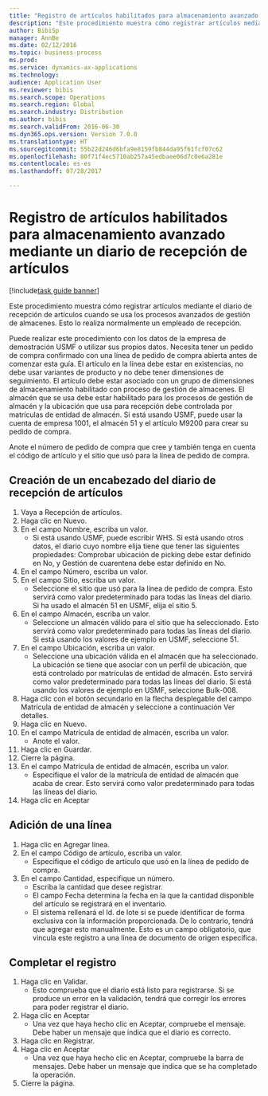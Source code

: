 ```yaml
--- 
title: "Registro de artículos habilitados para almacenamiento avanzado mediante un diario de recepción de artículos"
description: "Este procedimiento muestra cómo registrar artículos mediante el diario de recepción de artículos cuando se usa los procesos avanzados de gestión de almacenes."
author: BibiSp
manager: AnnBe
ms.date: 02/12/2016
ms.topic: business-process
ms.prod: 
ms.service: dynamics-ax-applications
ms.technology: 
audience: Application User
ms.reviewer: bibis
ms.search.scope: Operations
ms.search.region: Global
ms.search.industry: Distribution
ms.author: bibis
ms.search.validFrom: 2016-06-30
ms.dyn365.ops.version: Version 7.0.0
ms.translationtype: HT
ms.sourcegitcommit: 55b22d246d6bfa9e8159fb844da95f61fcf07c62
ms.openlocfilehash: 80f71f4ec5710ab257a45edbaee06d7c0e6a281e
ms.contentlocale: es-es
ms.lasthandoff: 07/28/2017

---
```

# <a name="register-items-for-an-advanced-warehousing-enabled-item-using-an-item-arrival-journal"></a>Registro de artículos habilitados para almacenamiento avanzado mediante un diario de recepción de artículos

[!include[task guide banner](../../includes/task-guide-banner.md)]

Este procedimiento muestra cómo registrar artículos mediante el diario de recepción de artículos cuando se usa los procesos avanzados de gestión de almacenes. Esto lo realiza normalmente un empleado de recepción. 

Puede realizar este procedimiento con los datos de la empresa de demostración USMF o utilizar sus propios datos. Necesita tener un pedido de compra confirmado con una línea de pedido de compra abierta antes de comenzar esta guía. El artículo en la línea debe estar en existencias, no debe usar variantes de producto y no debe tener dimensiones de seguimiento. El artículo debe estar asociado con un grupo de dimensiones de almacenamiento habilitado con proceso de gestión de almacenes. El almacén que se usa debe estar habilitado para los procesos de gestión de almacén y la ubicación que usa para recepción debe controlada por matrículas de entidad de almacén. Si está usando USMF, puede usar la cuenta de empresa 1001, el almacén 51 y el artículo M9200 para crear su pedido de compra. 

Anote el número de pedido de compra que cree y también tenga en cuenta el código de artículo y el sitio que usó para la línea de pedido de compra.


## <a name="create-an-item-arrival-journal-header"></a>Creación de un encabezado del diario de recepción de artículos
1. Vaya a Recepción de artículos.
2. Haga clic en Nuevo.
3. En el campo Nombre, escriba un valor.
    * Si está usando USMF, puede escribir WHS. Si está usando otros datos, el diario cuyo nombre elija tiene que tener las siguientes propiedades: Comprobar ubicación de picking debe estar definido en No, y Gestión de cuarentena debe estar definido en No.  
4. En el campo Número, escriba un valor.
5. En el campo Sitio, escriba un valor.
    * Seleccione el sitio que usó para la línea de pedido de compra. Esto servirá como valor predeterminado para todas las líneas del diario. Si ha usado el almacén 51 en USMF, elija el sitio 5.  
6. En el campo Almacén, escriba un valor.
    * Seleccione un almacén válido para el sitio que ha seleccionado. Esto servirá como valor predeterminado para todas las líneas del diario. Si está usando los valores de ejemplo en USMF, seleccione 51.  
7. En el campo Ubicación, escriba un valor.
    * Seleccione una ubicación válida en el almacén que ha seleccionado. La ubicación se tiene que asociar con un perfil de ubicación, que está controlado por matrículas de entidad de almacén. Esto servirá como valor predeterminado para todas las líneas del diario. Si está usando los valores de ejemplo en USMF, seleccione Bulk-008.  
8. Haga clic con el botón secundario en la flecha desplegable del campo Matrícula de entidad de almacén y seleccione a continuación Ver detalles.
9. Haga clic en Nuevo.
10. En el campo Matrícula de entidad de almacén, escriba un valor.
    * Anote el valor.  
11. Haga clic en Guardar.
12. Cierre la página.
13. En el campo Matrícula de entidad de almacén, escriba un valor.
    * Especifique el valor de la matrícula de entidad de almacén que acaba de crear. Esto servirá como valor predeterminado para todas las líneas del diario.  
14. Haga clic en Aceptar

## <a name="add-a-line"></a>Adición de una línea
1. Haga clic en Agregar línea.
2. En el campo Código de artículo, escriba un valor.
    * Especifique el código de artículo que usó en la línea de pedido de compra.  
3. En el campo Cantidad, especifique un número.
    * Escriba la cantidad que desee registrar.  
    * El campo Fecha determina la fecha en la que la cantidad disponible del artículo se registrará en el inventario.  
    * El sistema rellenará el Id. de lote si se puede identificar de forma exclusiva con la información proporcionada. De lo contrario, tendrá que agregar esto manualmente. Esto es un campo obligatorio, que vincula este registro a una línea de documento de origen específica.  

## <a name="complete-the-registration"></a>Completar el registro
1. Haga clic en Validar.
    * Esto comprueba que el diario está listo para registrarse. Si se produce un error en la validación, tendrá que corregir los errores para poder registrar el diario.  
2. Haga clic en Aceptar
    * Una vez que haya hecho clic en Aceptar, compruebe el mensaje. Debe haber un mensaje que indica que el diario es correcto.  
3. Haga clic en Registrar.
4. Haga clic en Aceptar
    * Una vez que haya hecho clic en Aceptar, compruebe la barra de mensajes. Debe haber un mensaje que indica que se ha completado la operación.  
5. Cierre la página.


